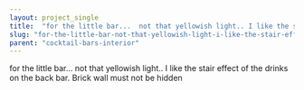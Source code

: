 ```yaml
---
layout: project_single
title:  "for the little bar...  not that yellowish light.. I like the stair effect of the drinks on the back bar. Brick wall must not be hidden"
slug: "for-the-little-bar-not-that-yellowish-light-i-like-the-stair-effect-of-the"
parent: "cocktail-bars-interior"
---
```

for the little bar...  not that yellowish light.. I like the stair effect of the drinks on the back bar. Brick wall must not be hidden